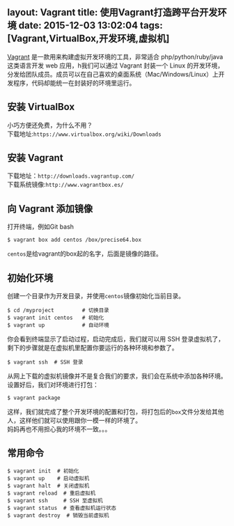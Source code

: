 layout: Vagrant
title: 使用Vagrant打造跨平台开发环境
date: 2015-12-03 13:02:04
tags: [Vagrant,VirtualBox,开发环境,虚拟机]
---
[Vagrant](http://vagrantup.com/) 是一款用来构建虚拟开发环境的工具，非常适合 php/python/ruby/java 这类语言开发 web 应用，h我们可以通过 Vagrant 封装一个 Linux 的开发环境，分发给团队成员。成员可以在自己喜欢的桌面系统（Mac/Windows/Linux）上开发程序，代码却能统一在封装好的环境里运行。
<!--more-->
## 安装 VirtualBox
小巧方便还免费，为什么不用？<br />
下载地址:`https://www.virtualbox.org/wiki/Downloads`
## 安装 Vagrant
下载地址：`http://downloads.vagrantup.com/` <br />
下载系统镜像:`http://www.vagrantbox.es/`
## 向 Vagrant 添加镜像
打开终端，例如Git bash
```
$ vagrant box add centos /box/precise64.box
```
`centos`是给vagrant的box起的名字，后面是镜像的路径。
## 初始化环境
创建一个目录作为开发目录，并使用`centos`镜像初始化当前目录。
```
$ cd /myproject         # 切换目录
$ vagrant init centos   # 初始化
$ vagrant up            # 自动环境
```
你会看到终端显示了启动过程，启动完成后，我们就可以用 SSH 登录虚拟机了，剩下的步骤就是在虚拟机里配置你要运行的各种环境和参数了。
```
$ vagrant ssh  # SSH 登录
```
从网上下载的虚拟机镜像并不是复合我们的要求，我们会在系统中添加各种环境。设置好后，我们对环境进行打包：
```
$ vagrant package
```
这样，我们就完成了整个开发环境的配置和打包，将打包后的`box`文件分发给其他人，这样他们就可以使用跟你一模一样的环境了。
<br />妈妈再也不用担心我的环境不一致。。。
## 常用命令
```
$ vagrant init  # 初始化
$ vagrant up    # 启动虚拟机
$ vagrant halt  # 关闭虚拟机
$ vagrant reload  # 重启虚拟机
$ vagrant ssh     # SSH 至虚拟机
$ vagrant status  # 查看虚拟机运行状态
$ vagrant destroy  # 销毁当前虚拟机
```